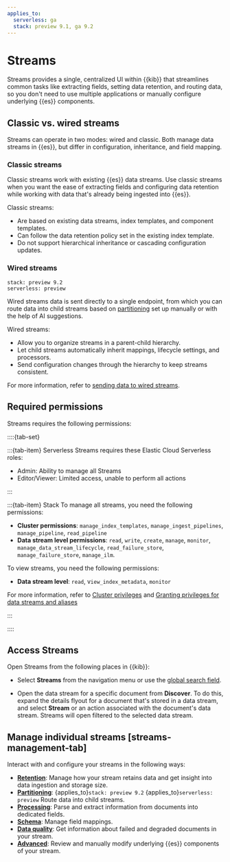 ```yaml
---
applies_to:
  serverless: ga
  stack: preview 9.1, ga 9.2
---
```


# Streams

Streams provides a single, centralized UI within {{kib}} that streamlines common tasks like extracting fields, setting data retention, and routing data, so you don't need to use multiple applications or manually configure underlying {{es}} components.

## Classic vs. wired streams

Streams can operate in two modes: wired and classic. Both manage data streams in {{es}}, but differ in configuration, inheritance, and field mapping.

### Classic streams

Classic streams work with existing {{es}} data streams. Use classic streams when you want the ease of extracting fields and configuring data retention while working with data that's already being ingested into {{es}}.

Classic streams:

- Are based on existing data streams, index templates, and component templates.
- Can follow the data retention policy set in the existing index template.
- Do not support hierarchical inheritance or cascading configuration updates.

### Wired streams
```{applies_to}
stack: preview 9.2
serverless: preview
```

Wired streams data is sent directly to a single endpoint, from which you can route data into child streams based on [partitioning](./management/partitioning.md) set up manually or with the help of AI suggestions.

Wired streams:
- Allow you to organize streams in a parent-child hierarchy.
- Let child streams automatically inherit mappings, lifecycle settings, and processors.
- Send configuration changes through the hierarchy to keep streams consistent.

For more information, refer to [sending data to wired streams](./wired-streams.md).

## Required permissions

Streams requires the following permissions:

::::{tab-set}

:::{tab-item} Serverless
Streams requires these Elastic Cloud Serverless roles:

- Admin: Ability to manage all Streams
- Editor/Viewer: Limited access, unable to perform all actions

:::

:::{tab-item} Stack
To manage all streams, you need the following permissions:

- **Cluster permissions**: `manage_index_templates`, `manage_ingest_pipelines`, `manage_pipeline`, `read_pipeline`
- **Data stream level permissions**: `read`, `write`, `create`, `manage`, `monitor`, `manage_data_stream_lifecycle`, `read_failure_store`, `manage_failure_store`, `manage_ilm`.

To view streams, you need the following permissions:
- **Data stream level**: `read`, v`iew_index_metadata`, `monitor`

For more information, refer to [Cluster privileges](elasticsearch://reference/elasticsearch/security-privileges.md#privileges-list-cluster) and [Granting privileges for data streams and aliases](../../../deploy-manage/users-roles/cluster-or-deployment-auth/granting-privileges-for-data-streams-aliases.md)

:::

::::

## Access Streams

Open Streams from the following places in {{kib}}:

- Select **Streams** from the navigation menu or use the [global search field](../../../explore-analyze/find-and-organize/find-apps-and-objects.md).

- Open the data stream for a specific document from **Discover**. To do this, expand the details flyout for a document that's stored in a data stream, and select **Stream** or an action associated with the document's data stream. Streams will open filtered to the selected data stream.

## Manage individual streams [streams-management-tab]

Interact with and configure your streams in the following ways:

- [**Retention**](./management/retention.md): Manage how your stream retains data and get insight into data ingestion and storage size.
- [**Partitioning**](./management/partitioning.md): {applies_to}`stack: preview 9.2` {applies_to}`serverless: preview` Route data into child streams.
- [**Processing**](./management/extract.md): Parse and extract information from documents into dedicated fields.
- [**Schema**](./management/schema.md): Manage field mappings.
- [**Data quality**](./management/data-quality.md): Get information about failed and degraded documents in your stream.
- [**Advanced**](./management/advanced.md): Review and manually modify underlying {{es}} components of your stream.